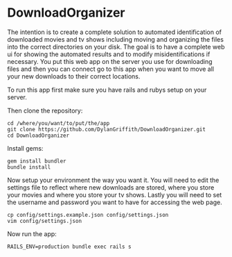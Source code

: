 DownloadOrganizer
=================

The intention is to create a complete solution to automated identification of downloaded movies and tv shows including moving and organizing the files into the correct directories on your disk. The goal is to have a complete web ui for showing the automated results and to modify misidentifications if necessary. You put this web app on the server you use for downloading files and then you can connect go to this app when you want to move all your new downloads to their correct locations.

To run this app first make sure you have rails and rubys setup on your server.

Then clone the repository:
    
    cd /where/you/want/to/put/the/app
    git clone https://github.com/DylanGriffith/DownloadOrganizer.git
    cd DownloadOrganizer
    
Install gems:

    gem install bundler
    bundle install
    
Now setup your environment the way you want it. You will need to edit the settings file to reflect where new downloads are stored, where you store your movies and where you store your tv shows. Lastly you will need to set the username and password you want to have for accessing the web page.

    cp config/settings.example.json config/settings.json
    vim config/settings.json
   
Now run the app:

    RAILS_ENV=production bundle exec rails s
